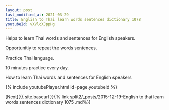 ```yaml
---
layout: post
last_modified_at: 2021-03-29
title: English to Thai learn words sentences dictionary 1078 
youtubeId: vXVlcXJppHg
---
```

 
 
Helps to learn Thai words and sentences for English speakers.

Opportunitiy to repeat the words sentences. 

Practice Thai language. 
 
10 minutes practice every day. 
 
How to learn Thai words and sentences for English speakers 
 
{% include youtubePlayer.html id=page.youtubeId %}
 
 
[Next]({{ site.baseurl }}{% link  split2/_posts/2015-12-19-English to thai learn words sentences dictionary 1075 .md%})
 
